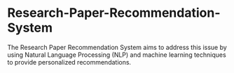 # Research-Paper-Recommendation-System
The Research Paper Recommendation System aims to address this issue by using Natural Language Processing (NLP) and machine learning techniques to provide personalized recommendations.

